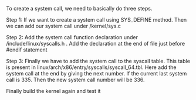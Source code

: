 To create a system call, we need to basically do three steps.

Step 1: If we want to create a system call using SYS_DEFINE method. Then we can add our system 	  call under /kernel/sys.c

Step 2: Add the system call function declaration under /include/linux/syscalls.h . Add the declaration at the end of file just before #endif statement

Step 3: Finally we have to add the system call to the syscall table. This table is present in 
linux/arch/x86/entry/syscalls/syscall_64.tbl. Here add the system call at the end by giving the next number. If the current last system call is 335. Then the new system call number will be 336.

Finally build the kernel again and test it
